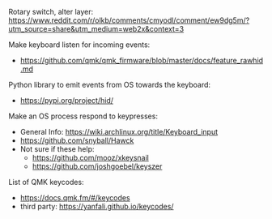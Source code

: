 Rotary switch, alter layer:
https://www.reddit.com/r/olkb/comments/cmyodl/comment/ew9dg5m/?utm_source=share&utm_medium=web2x&context=3



Make keyboard listen for incoming events:
* https://github.com/qmk/qmk_firmware/blob/master/docs/feature_rawhid.md

Python library to emit events from OS towards the keyboard:
* https://pypi.org/project/hid/


Make an OS process respond to keypresses:
* General Info: https://wiki.archlinux.org/title/Keyboard_input
* https://github.com/snyball/Hawck
* Not sure if these help:
  * https://github.com/mooz/xkeysnail
  * https://github.com/joshgoebel/keyszer
  

List of QMK keycodes:
* https://docs.qmk.fm/#/keycodes
* third party: https://yanfali.github.io/keycodes/



